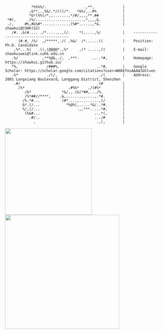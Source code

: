                 *%%%%/.                 .,**,             |
               ,&**,.,%&/,*//((/*.   *&%/,..#%            |
               *&*(%%(/*,,.......,*/#/,,,,**.##           |
     *#(,     .(%/......................,*,,,,&.          |
     ./,     #%,#&%#*............,(%#*.....,,*&.          |    shawkui@CUHK(SZ)
       /#. ,&(#..,. ./*.....,.,(/.    *(,....,%/          |    ----------------------------------------
          (#.#, /%/  ,/*****,./( ,%&/  /*......((         |    Position: Ph.D. Candidate
        ,%*...%(   .((,(@@@@*.,%*     ,(* .....,((        |    E-mail: shaokuiwei@link.cuhk.edu.cn
       .%/           ,**%@&,./,  ,***.      ....*#,       |    Homepage: https://shawkui.github.io/
       *%,             /###%.                 ..*#,       |    Google Scholar: https://scholar.google.com/citations?user=WHkEfnsAAAAJ&hl=en
       .%*             ./(/,                   ./(        |    Address: 2001 Longxiang Boulevard, Longgang District, Shenzhen
        .#/                                   .(#         |
          /%*                    ,#%%*    ,/(#%*          |
             /&*              *&/,,.(&(*##,.../%,         |
             /%*##//****,    .&,.......,,....,.*#.        |
            /%.*#...          (#*....,.........,(/        |
            &*.(/...            *%@%(,.....*&/..*#.       |
            %/,(/...                 .,,***. ...*#,       |
             (%&#...                         ...*(,       |
               .#/..                         .../#        |
                 ,                            .,(,        |
                                                            

                                                

<p float="left">
  <img src="https://github-readme-stats.vercel.app/api/top-langs/?username=shawkui&theme=swift&show_icons=true&hide_border=true&layout=compact" width="285" />
  <img src="https://github-readme-stats.vercel.app/api?username=shawkui&theme=swift&show_icons=true&hide_border=true&count_private=true" width="375" /> 
</p>
                                                                                


